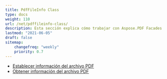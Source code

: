 ```yaml
---
title: PdfFileInfo Class
type: docs
weight: 110
url: /net/pdffileinfo-class/
description: Esta sección explica cómo trabajar con Aspose.PDF Facades usando la clase PdfFileInfo.
lastmod: "2021-06-05"
draft: false
sitemap:
    changefreq: "weekly"
    priority: 0.7
---
```


- [Establecer información del archivo PDF](/pdf/net/set-pdf-file-information/)
- [Obtener información del archivo PDF](/pdf/net/get-pdf-file-information/)